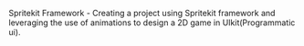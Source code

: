 Spritekit Framework - Creating a project using Spritekit framework and leveraging the use of animations to design a 2D game in UIkit(Programmatic ui). 